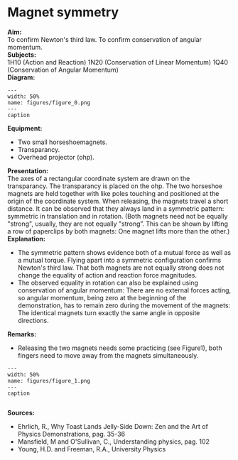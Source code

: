 # Magnet symmetry 
    
<b> Aim: </b>  
 To confirm Newton's third law. To confirm conservation of angular momentum.    
<b> Subjects: </b>  
 1H10 (Action and Reaction) 1N20 (Conservation of Linear Momentum) 1Q40 (Conservation of Angular Momentum)   
<b> Diagram: </b>  
    
```{figure} figures/figure_0.png  
---  
width: 50%  
name: figures/figure_0.png  
---  
caption  
``` 
     
<b> Equipment: </b>  
 
 *  Two small horseshoemagnets. 
 *  Transparancy. 
 *  Overhead projector (ohp).
     
<b> Presentation: </b>  
 The axes of a rectangular coordinate system are drawn on the transparancy. The transparancy is placed on the ohp. The two horseshoe magnets are held together with like poles touching and positioned at the origin of the coordinate system. When releasing, the magnets travel a short distance. It can be observed that they always land in a symmetric pattern: symmetric in translation and in rotation. (Both magnets need not be equally "strong", usually, they are not equally "strong”. This can be shown by lifting a row of paperclips by both magnets: One magnet lifts more than the other.)    
<b> Explanation: </b>  
 
 *  The symmetric pattern shows evidence both of a mutual force as well as a mutual torque. Flying apart into a symmetric configuration confirms Newton's third law. That both magnets are not equally strong does not change the equality of action and reaction force magnitudes. 
 *  The observed equality in rotation can also be explained using conservation of angular momentum: There are no external forces acting, so angular momentum, being zero at the beginning of the demonstration, has to remain zero during the movement of the magnets: The identical magnets turn exactly the same angle in opposite directions.
   
<b> Remarks: </b>  
 
 *  Releasing the two magnets needs some practicing (see Figure1), both fingers need to move away from the magnets simultaneously.   
```{figure} figures/figure_1.png  
---  
width: 50%  
name: figures/figure_1.png  
---  
caption
  
``` 
   
<b> Sources: </b>  
 
 *  Ehrlich, R., Why Toast Lands Jelly-Side Down: Zen and the Art of Physics Demonstrations, pag. 35-36 
 *  Mansfield, M and O'Sullivan, C., Understanding physics, pag. 102 
 *  Young, H.D. and Freeman, R.A., University Physics
  